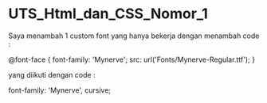 # UTS_Html_dan_CSS_Nomor_1

Saya menambah 1 custom font yang hanya bekerja dengan menambah code :

@font-face {
			font-family: 'Mynerve';
			src: url('Fonts/Mynerve-Regular.ttf');
			}
      
 yang diikuti dengan code :
 
 font-family: 'Mynerve', cursive;
 
